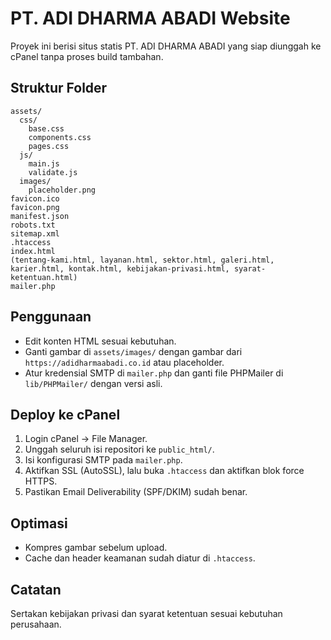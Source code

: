# PT. ADI DHARMA ABADI Website

Proyek ini berisi situs statis PT. ADI DHARMA ABADI yang siap diunggah ke cPanel tanpa proses build tambahan.

## Struktur Folder
```
assets/
  css/
    base.css
    components.css
    pages.css
  js/
    main.js
    validate.js
  images/
    placeholder.png
favicon.ico
favicon.png
manifest.json
robots.txt
sitemap.xml
.htaccess
index.html
(tentang-kami.html, layanan.html, sektor.html, galeri.html, karier.html, kontak.html, kebijakan-privasi.html, syarat-ketentuan.html)
mailer.php
```

## Penggunaan
- Edit konten HTML sesuai kebutuhan.
- Ganti gambar di `assets/images/` dengan gambar dari `https://adidharmaabadi.co.id` atau placeholder.
- Atur kredensial SMTP di `mailer.php` dan ganti file PHPMailer di `lib/PHPMailer/` dengan versi asli.

## Deploy ke cPanel
1. Login cPanel → File Manager.
2. Unggah seluruh isi repositori ke `public_html/`.
3. Isi konfigurasi SMTP pada `mailer.php`.
4. Aktifkan SSL (AutoSSL), lalu buka `.htaccess` dan aktifkan blok force HTTPS.
5. Pastikan Email Deliverability (SPF/DKIM) sudah benar.

## Optimasi
- Kompres gambar sebelum upload.
- Cache dan header keamanan sudah diatur di `.htaccess`.

## Catatan
Sertakan kebijakan privasi dan syarat ketentuan sesuai kebutuhan perusahaan.
